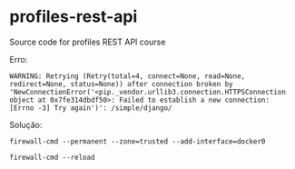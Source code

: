 # profiles-rest-api
Source code for profiles REST API course


Erro:

```WARNING: Retrying (Retry(total=4, connect=None, read=None, redirect=None, status=None)) after connection broken by 'NewConnectionError('<pip._vendor.urllib3.connection.HTTPSConnection object at 0x7fe314dbdf50>: Failed to establish a new connection: [Errno -3] Try again')': /simple/django/```

Solução:

```firewall-cmd --permanent --zone=trusted --add-interface=docker0```

```firewall-cmd --reload```
